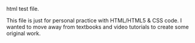 html test file.

This file is just for personal practice with HTML/HTML5 & CSS code. I wanted to move away from textbooks and video tutorials to create some original work.
